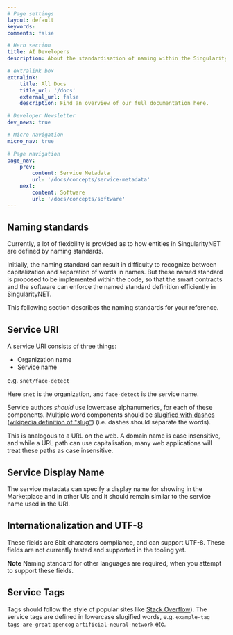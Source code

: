 ```yaml
---
# Page settings
layout: default
keywords:
comments: false

# Hero section
title: AI Developers
description: About the standardisation of naming within the SingularityNET Network.

# extralink box
extralink:
    title: All Docs
    title_url: '/docs'
    external_url: false
    description: Find an overview of our full documentation here.

# Developer Newsletter
dev_news: true

# Micro navigation
micro_nav: true

# Page navigation
page_nav:
    prev:
        content: Service Metadata
        url: '/docs/concepts/service-metadata'
    next:
        content: Software
        url: '/docs/concepts/software'
---
```

## Naming standards
Currently, a lot of flexibility is provided as to how entities in SingularityNET are defined by naming standards.

Initially, the naming standard can result in difficulty to recognize between capitalization and separation of words in names. But these named standard is proposed to be implemented within the code, so that the smart contracts and the software can enforce the named standard definition efficiently in SingularityNET.

This following section describes the naming standards for your reference.

## Service URI

A service URI consists of three things:

- Organization name
- Service name

e.g. `snet/face-detect`

Here `snet` is the organization, and `face-detect` is the service name.

Service authors *should* use lowercase alphanumerics, for each of these components. Multiple word components should
be [slugified with dashes](https://docs.djangoproject.com/en/2.1/ref/utils/#django.utils.text.slugify) ([wikipedia definition of "slug"](https://en.wikipedia.org/wiki/Clean_URL#Slug)) (i.e. dashes should separate the words).

This is analogous to a URL on the web. A domain name is case insensitive, and while a URL path can use capitalisation, many web applications will treat these paths as case insensitive.

## Service Display Name

The service metadata can specify a display name for showing in the Marketplace and in other UIs and it should remain similar to the service name used in the URI.

## Internationalization and UTF-8

These fields are 8bit characters compliance, and can support UTF-8. These fields are not currently tested and supported in the tooling yet.

**Note** Naming standard for other languages are required, when you attempt to support these fields.

## Service Tags

Tags should follow the style of popular sites like [Stack Overflow](https://stackoverflow.com/)). The service tags are defined in  lowercase slugified words, e.g. `example-tag` `tags-are-great` `opencog` `artificial-neural-network` etc.
